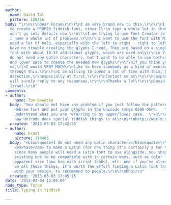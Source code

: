 ```yaml
---
author:
  name: David Tal
  picture: 126416
body: "\r\n\r\nDear Forum\r\n\r\nI am very brand new to this.\r\n\r\nI really wish
  to create a PROPER Yiddish font, since I\r\n type a whole lot in that language.\r\n\r\nI
  won't go into details now.\r\n\r\nI am trying to use Font Creator to make the font.\r\n\r\nBut
  I have a whole lot of problems.\r\n\r\nI want to use the font with Microsoft Word\r\n\r\nI
  need a lot of help, especially with the left to right - right to left problem.\r\n\r\nI
  have no trouble creating the glyphs I need. They are based on a simple\r\nHebrew
  font with about 10-15 additional glyphs, which are used only\r\nin Yiddish.\r\n\r\nI
  do not need any Latin characters, but I want to be able to use both\r\nupper case
  and lower case to create the needed new glyphs\r\n\r\nIf you think you can help
  me,\r\nI would VERY MUCH\r\nlike to have somebody as a kind of mentor to get me
  through this.\r\n\r\nI am willing to spend a lot of time with this, but I need some
  direction,\r\nespecially at first.\r\n\r\nContact me at\r\n\r\ncaspari@tx.technion.ac.il\r\n\r\nI
  will surely reply to any responses,\r\n\r\nThanks a lot\r\n\r\nDavid Tal\r\n\r\nHaifa,
  Israel.\r\n"
comments:
- author:
    name: Tom Gewecke
  body: "You should not have any problem if you just follow the pattern of any standard
    Hebrew font and put your glyphs in the Unicode range 0590-05FF.   \r\n\r\nI can't
    understand what you are referring to by upper/lower case.  \r\n\r\nSome info on
    how Unicode does special Yiddish things is at\r\n\r\nhttp://world.std.com/~yv/uyip/combinations.html"
  created: '2013-03-03 17:42:55'
- author:
    name: hrant
    picture: 110403
  body: "<blockquote>I do not need any Latin characters</blockquote>\r\n\r\nYou don't
    <em>have</em> to make a Latin (for one thing it's certainly a ton more work) but
    since many people will need a Latin font to use alongside, you should choose an
    existing one to be compatible with in certain ways, such as color (darkness),
    apparent size (how big each script looks), etc. And if you've already settled
    on all those things, it's worth the effort finding a Latin font that harmonizes
    with your design, to recommend to people.\r\n\r\nhhp\r\n"
  created: '2013-03-03 17:45:15'
date: '2013-03-03 12:05:09'
node_type: forum
title: Typing in Yiddish

---
```


